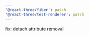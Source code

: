 ```yaml
---
'@react-three/fiber': patch
'@react-three/test-renderer': patch
---
```


fix: detach attribute removal
